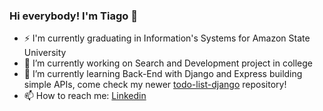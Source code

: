 ### Hi everybody! I'm Tiago 👋

- ⚡ I'm currently graduating in Information's Systems for Amazon State University
- 🔭 I’m currently working on Search and Development project in college  
- 🌱 I’m currently learning Back-End with Django and Express building simple APIs, come check my newer [todo-list-django](https://github.com/tgoofarias/todo-list-django) repository!
- 📫 How to reach me: [Linkedin](https://www.linkedin.com/in/tiagofariasbarbosa/)


<!--
**tgoofarias/tgoofarias** is a ✨ _special_ ✨ repository because its `README.md` (this file) appears on your GitHub profile.

Here are some ideas to get you started:

- 🔭 I’m currently working on ...
- 🌱 I’m currently learning ...
- 👯 I’m looking to collaborate on ...
- 🤔 I’m looking for help with ...
- 💬 Ask me about ...
- 📫 How to reach me: ...
- 😄 Pronouns: ...
- ⚡ Fun fact: ...
-->
